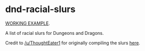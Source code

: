 # dnd-racial-slurs

[WORKING EXAMPLE](https://nubbl.com/dnd/slurs).

A list of racial slurs for Dungeons and Dragons.

Credit to [/u/ThoughtEater1](https://www.reddit.com/user/ThoughtEater1 "reddit user ThoughtEater1") for originally compiling the slurs [here](https://www.reddit.com/r/DnD/comments/6na3hi/i_compiled_a_list_of_racial_slurs_for_you_to_use/ "reddit post").
